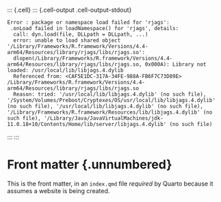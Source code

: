 <!-- global.qmd  
<!-- Defines variables, functions used repeatedly across many chapters of -->
<!-- the book. Include this file at the beginning of every chapter file using -->
<!-- [ blank line ] -->
<!-- {{< include global.qmd >}} -->
<!-- [ blank line ] -->
<!-- See https://quarto.org/docs/authoring/includes.html -->





::: {.cell}
::: {.cell-output .cell-output-stdout}

```
Error : package or namespace load failed for 'rjags':
 .onLoad failed in loadNamespace() for 'rjags', details:
  call: dyn.load(file, DLLpath = DLLpath, ...)
  error: unable to load shared object '/Library/Frameworks/R.framework/Versions/4.4-arm64/Resources/library/rjags/libs/rjags.so':
  dlopen(/Library/Frameworks/R.framework/Versions/4.4-arm64/Resources/library/rjags/libs/rjags.so, 0x000A): Library not loaded: /usr/local/lib/libjags.4.dylib
  Referenced from: <CAF5E1DC-317A-34FE-988A-FB6F7C73D89E> /Library/Frameworks/R.framework/Versions/4.4-arm64/Resources/library/rjags/libs/rjags.so
  Reason: tried: '/usr/local/lib/libjags.4.dylib' (no such file), '/System/Volumes/Preboot/Cryptexes/OS/usr/local/lib/libjags.4.dylib' (no such file), '/usr/local/lib/libjags.4.dylib' (no such file), '/Library/Frameworks/R.framework/Resources/lib/libjags.4.dylib' (no such file), '/Library/Java/JavaVirtualMachines/jdk-11.0.18+10/Contents/Home/lib/server/libjags.4.dylib' (no such file)
```


:::
:::








# Front matter {.unnumbered}

This is the front matter, in an `index.qmd` file *required* by Quarto because it assumes a website is being created.

